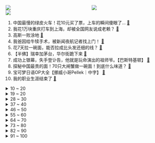 <div >
	<a style="float:left;width:55%;" href = "https://github.com/anuraghazra/github-readme-stats">
	 <img src = "https://github-readme-stats.vercel.app/api?username=iuuuuuaena&theme=buefy&show_icons=true"/>
	</a>
	<a  style="float:right;width:45%" href = "https://github.com/anuraghazra/github-readme-stats">
	 <img  src="https://github-readme-stats.vercel.app/api/top-langs/?username=anuraghazra&layout=compact"/>
	</a>
	</div>

[![](https://img.shields.io/badge/jxd-@jxdgogogo.xyz-yellowgreen.svg)](https://www.jxdgogogo.xyz)<br>
1. 中国最慢的绿皮火车！花10元买了票，上车的瞬间傻眼了… [:link:](//www.bilibili.com/video/BV1Vz4y1T7ji) <br>
2. 我花1万块重庆打车到上海，却被全国网友说成老赖？ [:link:](//www.bilibili.com/video/BV1RN411v7FC) <br>
3. 高斯一败涂地 [:link:](//www.bilibili.com/video/BV1qr4y197j7) <br>
4. 我爸因给牛犊手术，被新闻夜航记者找上门！ [:link:](//www.bilibili.com/video/BV1L841167kL) <br>
5. 花7天拉一碗面，能否拉成比头发还细的线？ [:link:](//www.bilibili.com/video/BV1hw411D7rG) <br>
6. 【半佛】瑞幸加茅台，华尔街跪下来 [:link:](//www.bilibili.com/video/BV1cw411U7Yt) <br>
7. 成功上银幕，失手登讣告，他就是玩命演出的祖师爷。【巴斯特基顿】 [:link:](//www.bilibili.com/video/BV1eP411h79z) <br>
8. 探秘中国最贵的面！70只大闸蟹做一碗面！到底什么味道？ [:link:](//www.bilibili.com/video/BV1UF411k7tM) <br>
9. 宝可梦日语OP大全【挪威小哥Pellek｜中字】 [:link:](//www.bilibili.com/video/BV1mw411X721) <br>
10. 我的职业生涯结束了 [:link:](//www.bilibili.com/video/BV1Ku4y1y7Kw) <br>
<details>
<summary>10 ~ 20</summary>

11. 【深度科普】长期摆烂，如何恢复体能？ [:link:](//www.bilibili.com/video/BV1Dm4y1N778) <br>
12. 我在谷歌地图看到了抛尸现场... [:link:](//www.bilibili.com/video/BV1Lw411D7SC) <br>
13. 【忍唱大挑战】2023年8月热歌榜TOP50，今夕是何年？难以置信这是2023年？！ [:link:](//www.bilibili.com/video/BV1hw411D7E5) <br>
14. 宿舍规则怪谈 [:link:](//www.bilibili.com/video/BV1jF41167AK) <br>
15. 还活着，过两天更新 [:link:](//www.bilibili.com/video/BV1rG41197um) <br>
16. 用班尼特的战技从蒙德摔倒枫丹 耗时37小时（下一期，草神普攻从枫丹退到蒙德） [:link:](//www.bilibili.com/video/BV1Wp4y177hJ) <br>
17. 压堂时候你难受不！ [:link:](//www.bilibili.com/video/BV1Uk4y1w71R) <br>
18. 不能再依赖土地财政了 政府何去何从【思维实验室】 [:link:](//www.bilibili.com/video/BV1814y1k7d8) <br>
19. 仙人揉腹操九式详解版！做完大拉特拉 [:link:](//www.bilibili.com/video/BV1fw411S7p7) <br>
</details>
<details>
<summary>19 ~ 20</summary>

20. 软烂入味的香辣牛肉不好做？假如我拿出一个电饭煲阁下该如何应对 [:link:](//www.bilibili.com/video/BV1kr4y197TC) <br>
21. 《逃出大英博物馆》第三集 [:link:](//www.bilibili.com/video/BV1Cp4y177tM) <br>
22. “魔术师的三个阶段” [:link:](//www.bilibili.com/video/BV13w411D7FF) <br>
23. 欧洲资本积累到底有多肮脏？揭秘罪恶的黑奴贸易，非洲损失2亿人 [:link:](//www.bilibili.com/video/BV1fN4y1X7Hm) <br>
24. 深度解析，剑圣遗作——箭士柳白猿，回马一枪成绝响 [:link:](//www.bilibili.com/video/BV1yz4y1K7dR) <br>
25. 名场面：屑 荧 盖 饭 4K版 [:link:](//www.bilibili.com/video/BV1o8411q7hp) <br>
26. 【开箱】😱我今年拼过最牛的积木！（上） [:link:](//www.bilibili.com/video/BV1nP411Y7rS) <br>
27. 这是我玩过最抽象的宝可梦了 ③ [:link:](//www.bilibili.com/video/BV1RF411k7V8) <br>
28. 【冰冰vlog.011】总要在烟雨青天去趟江南吧 [:link:](//www.bilibili.com/video/BV1j14y1k7fV) <br>
</details>
<details>
<summary>28 ~ 30</summary>

29. 蚊子是怎么盯上你的？如何优雅地把蚊子送走？ [:link:](//www.bilibili.com/video/BV1HH4y1Q7tS) <br>
30. 我在尝试当一种很新的美食博主 [:link:](//www.bilibili.com/video/BV15u4y1Q7Ah) <br>
31. 【今日睇真D】上错车之后杀疯了、 [:link:](//www.bilibili.com/video/BV1A94y1t7Js) <br>
32. 她似了，又活了。她没似，他似了，所以她也似了。她又活了，可他们似了，所以她又似了。 [:link:](//www.bilibili.com/video/BV1FG411o7ui) <br>
33. 妈妈明明还是那个超人却怎么都追不上时间⌛️ [:link:](//www.bilibili.com/video/BV1Fj411173s) <br>
34. 评分7.8！可以开炮了！假面骑士极狐完结吐槽！ [:link:](//www.bilibili.com/video/BV1n841167Wb) <br>
35. 《 辣 鸡 2.0》 [:link:](//www.bilibili.com/video/BV1U8411q7Nq) <br>
36. 用剪刀物理清除台风过后的非洲大蜗牛 [:link:](//www.bilibili.com/video/BV1uh4y1K7Kw) <br>
37. 健康，太健康了 [:link:](//www.bilibili.com/video/BV16p4y177JD) <br>
</details>
<details>
<summary>37 ~ 40</summary>

38. 墨菲特武魂融合！！ [:link:](//www.bilibili.com/video/BV1Zu4y1C7ff) <br>
39. 《大明王朝》你真看懂了吗？国产第一神剧深度拆解！第一回 [:link:](//www.bilibili.com/video/BV16G411973A) <br>
40. 中低端手机芯片大横评：鱼龙混杂！ [:link:](//www.bilibili.com/video/BV1hh4y1m7XC) <br>
41. 大意了！这些不是全国统一的 [:link:](//www.bilibili.com/video/BV1S8411q7ir) <br>
42. 我们又又又改造公司了 [:link:](//www.bilibili.com/video/BV1ZN4y1R7nG) <br>
43. 笙笙：你们不愧是好兄弟 [:link:](//www.bilibili.com/video/BV1UH4y1Q71J) <br>
44. 记录第二次种西瓜 [:link:](//www.bilibili.com/video/BV1mm4y1N7ny) <br>
45. 你军训是属于什么状态？ [:link:](//www.bilibili.com/video/BV1iu411P77C) <br>
46. 《天 津 市 市 歌》 [:link:](//www.bilibili.com/video/BV1g14y1k7NR) <br>
</details>
<details>
<summary>46 ~ 50</summary>

47. 全世界学生都痛恨的一种教育方式： [:link:](//www.bilibili.com/video/BV11z4y1M74b) <br>
48. 看着徒弟一点点长大，逝去，才发现长生是苦【我和徒弟03】 [:link:](//www.bilibili.com/video/BV1Fh4y1K7Uf) <br>
49. 手持烟火以谋生  心怀诗意以谋爱 [:link:](//www.bilibili.com/video/BV1JN4y1X7aH) <br>
50. “造假啤酒”背后的秘密！ [:link:](//www.bilibili.com/video/BV1Tu411P7av) <br>
51. 【STN快报第七季28】在老板打游戏时哈哈大笑，即可获得双倍工资 [:link:](//www.bilibili.com/video/BV1Hm4y1M7ta) <br>
52. 让巴黎看到国人的美 [:link:](//www.bilibili.com/video/BV1Mz4y1T7Wy) <br>
53. 不同年代的上班族白领都是怎么办公的？最后真的别演我工作状态哈哈哈哈！ [:link:](//www.bilibili.com/video/BV1pm4y1M7Av) <br>
54. 这大概是全站最逆天的《无关风月》 [:link:](//www.bilibili.com/video/BV1Z8411q7gy) <br>
55. 【4K】以前竟然没发现西游记这么搞笑，盘点西游记爆笑名场面 [:link:](//www.bilibili.com/video/BV1V8411671Q) <br>
</details>
<details>
<summary>55 ~ 60</summary>

56. 一个新生群，集齐了所有的显眼包…… [:link:](//www.bilibili.com/video/BV1Xj411y7SZ) <br>
57. 短短700抽，主播送出几千块钱还得愧疚一辈子！ [:link:](//www.bilibili.com/video/BV1s14y1k7pt) <br>
58. 如果云层是天空的一封信 [:link:](//www.bilibili.com/video/BV1xh4y1K7h8) <br>
59. 可以死但不能社死，希望大家都看不懂这个视频 [:link:](//www.bilibili.com/video/BV1E14y1k7MY) <br>
60. 我居然穿越回了10年前的B站！！！ [:link:](//www.bilibili.com/video/BV1Yh4y1N7eV) <br>
61. 可我寻遍了埃及 也没有看到那刻满蔷薇的墙 [:link:](//www.bilibili.com/video/BV1tH4y1Q7Da) <br>
62. 在深圳打了一辆车，车上竟然没有司机 [:link:](//www.bilibili.com/video/BV16r4y197H4) <br>
63. 当年撑起华语乐坛半边天，唱红一首就消失的歌手，你还记得他们吗 [:link:](//www.bilibili.com/video/BV1Cz4y1K7xU) <br>
64. 坐等七彩缦变色 [:link:](//www.bilibili.com/video/BV1fN4y1X7gz) <br>
</details>
<details>
<summary>64 ~ 70</summary>

65. 兄弟们，这一期真的要看到最后！ [:link:](//www.bilibili.com/video/BV1pu4y1C7wh) <br>
66. 男女开放式关系山林隐居，孩子靠自己接生，月消费400元 [:link:](//www.bilibili.com/video/BV1RN411v7o1) <br>
67. 这下终于听懂秀才的小曲了 [:link:](//www.bilibili.com/video/BV1KG411o7xD) <br>
68. 在家里裸奔也犯法？ [:link:](//www.bilibili.com/video/BV1Ku4y1y7u2) <br>
69. 秋天也要Bubble Pop！！ [:link:](//www.bilibili.com/video/BV1Rj411y7eG) <br>
70. 这次体验的是史上最大，方圆五公里的“丧尸”主题密室。 [:link:](//www.bilibili.com/video/BV1tN411v7io) <br>
71. 【MrBeast首发】整活兰博基尼对抗粉碎机挑战 [:link:](//www.bilibili.com/video/BV1EP411h7de) <br>
72. 他燃烧了一整夜，却倒在了黎明前 [:link:](//www.bilibili.com/video/BV1fG41197JD) <br>
73. 带老公去玩他等了三年的游戏，出来后直接管我叫妈妈 [:link:](//www.bilibili.com/video/BV1T841167on) <br>
</details>
<details>
<summary>73 ~ 80</summary>

74. 国产影视剧发展史，2005年内地武侠巅峰，天下第一至今难以超越 [:link:](//www.bilibili.com/video/BV1Xh4y1N768) <br>
75. 我媳妇的身材真的是太火辣了！ [:link:](//www.bilibili.com/video/BV1aN411B7rb) <br>
76. 记录因网瘾辍学后的七年 [:link:](//www.bilibili.com/video/BV1Gm4y1M7Wq) <br>
77. 哈尔滨工程大学70周年校庆无人机秀 [:link:](//www.bilibili.com/video/BV1Sk4y1w7ZB) <br>
78. 放弃城市996！我要回农村！阿山の星露谷物语 [:link:](//www.bilibili.com/video/BV1nF41167DA) <br>
79. 芬兰特种兵一家三天在成都狂炫15顿四川美食！麻辣火锅冒烤鸭蹄花烧烤把芬兰老公香哭了！芬兰家人看着流口水！ [:link:](//www.bilibili.com/video/BV1RH4y1Q71r) <br>
80. 骑完这台宝马 S 1000 RR，我想把R1M卖了 [:link:](//www.bilibili.com/video/BV1Cr4y197ej) <br>
81. 【爆枪英雄】好好好，使劲躺！暴力开荒！10级VIP#3 [:link:](//www.bilibili.com/video/BV1fm4y1N7uR) <br>
82. 【特制小水坑400杀】摆完挂机 简单好抄 [:link:](//www.bilibili.com/video/BV1e94y1s7gD) <br>
</details>
<details>
<summary>82 ~ 90</summary>

83. 有人看海，有人被爱，有人喝酒喝到现在 [:link:](//www.bilibili.com/video/BV1ih4y1K7mV) <br>
84. 当导师发现你货不对版怎么办 [:link:](//www.bilibili.com/video/BV1bH4y1Q7jv) <br>
85. 曾经扛着三脚架到处自拍的女孩，拍着拍着拍上了央视舞台！ [:link:](//www.bilibili.com/video/BV1xh4y1K7VC) <br>
86. 章鱼哥疯了 [:link:](//www.bilibili.com/video/BV1Pu411K7jB) <br>
87. 我花了一周尝试全中国的方便面!! [:link:](//www.bilibili.com/video/BV1V34y1T7mj) <br>
88. 热爱不分年龄 运动没有界限 [:link:](//www.bilibili.com/video/BV1mH4y1Q7kD) <br>
89. 汉堡包 [:link:](//www.bilibili.com/video/BV1T14y1k7zv) <br>
90. 网红推荐的“按斤称低卡酱料”，真的靠谱吗？四舍五入不要钱？ [:link:](//www.bilibili.com/video/BV1294y1s75e) <br>
91. 猫 和 老 鼠 诚 不 欺 我 ! ② [:link:](//www.bilibili.com/video/BV1RF41167AM) <br>
</details>
<details>
<summary>91 ~ 100</summary>

92. 我的天啊！ 怎么才能留下他？ [:link:](//www.bilibili.com/video/BV1tN411v7ay) <br>
93. 玩戟把被义父发现的秀才吕布 [:link:](//www.bilibili.com/video/BV1hh4y1m7hs) <br>
94. 我被河南碳水征服的一餐! [:link:](//www.bilibili.com/video/BV1uh4y1K7wn) <br>
95. 大型纪录片《我是超人cr》五星艺术家麦克阿瑟都甘拜下风！ [:link:](//www.bilibili.com/video/BV19G41197BV) <br>
96. 【ZAMination】Purple Girl(坏女孩) —— 我的世界音乐动画(4K双语字幕) [:link:](//www.bilibili.com/video/BV1jw411D7gh) <br>
97. 手机架子鼓演奏 《伤心的人别听慢歌》五月天 [:link:](//www.bilibili.com/video/BV1oH4y1Q7no) <br>
98. 儿子过生日，胖龙炒一桌子菜，一家三口其乐融融，真幸福！ [:link:](//www.bilibili.com/video/BV1Tk4y1A7Ad) <br>
99. “大雨还在下，十方神佛在怒骂” [:link:](//www.bilibili.com/video/BV1wu4y1y7iQ) <br>
100. “街边酒吧为环卫工人免费提供早餐” [:link:](//www.bilibili.com/video/BV16h4y1e7K1) <br>
</details>
